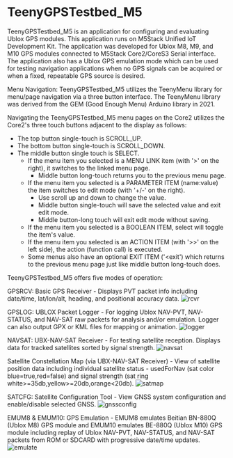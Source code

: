 # TeenyGPSTestbed_M5

TeenyGPSTestbed_M5 is an application for configuring and evaluating Ublox GPS modules.  This application runs on M5Stack Unified IoT Development Kit.
The application was developed for Ublox M8, M9, and M10 GPS modules connected to M5Stack Core2/CoreS3 Serial interface.  The application also has a Ublox GPS emulation mode which can be used for testing navigation applications when no GPS signals can be acquired or when a fixed, repeatable GPS source is desired.

Menu Navigation:
TeenyGPSTestbed_M5 utilizes the TeenyMenu library for menu/page navigation via a three button interface.
The TeenyMenu library was derived from the GEM (Good Enough Menu) Arduino library in 2021.

Navigating the TeenyGPSTestbed_M5 menu pages on the Core2 utilizes the Core2's three touch buttons adjacent to the display as follows:
- The top button single-touch is SCROLL_UP.
- The bottom button single-touch is SCROLL_DOWN.
- The middle button single touch is SELECT.
  - If the menu item you selected is a MENU LINK item (with '>' on the right), it switches to the linked menu page.
    - Middle button long-touch returns you to the previous menu page.
  - If the menu item you selected is a PARAMETER ITEM (name:value) the item switches to edit mode (with '+/-' on the right).
    - Use scroll up and down to change the value.
    - Middle button single-touch will save the selected value and exit edit mode.
    - Middle button-long touch will exit edit mode without saving.
  - If the menu item you selected is a BOOLEAN ITEM, select will toggle the item's value.
  - If the menu item you selected is an ACTION ITEM (with '>>' on the left side), the action (function call) is executed.
  - Some menus also have an optional EXIT ITEM ('<exit') which returns to the previous menu page just like middle button long-touch does.

TeenyGPSTestbed_M5 offers five modes of operation:

GPSRCV: Basic GPS Receiver - Displays PVT packet info including date/time, lat/lon/alt, heading, and positional accuracy data.
![rcvr](https://github.com/user-attachments/assets/44933f0f-ee60-4185-a83a-6f1d62cc16ba)

GPSLOG: UBLOX Packet Logger - For logging Ublox NAV-PVT, NAV-STATUS, and NAV-SAT raw packets for analysis and/or emulation. Logger can also output GPX or KML files for mapping or animation.
![logger](https://github.com/user-attachments/assets/76e60714-89a7-4215-b9e3-44fe045ecd9c)

NAVSAT: UBX-NAV-SAT Receiver - For testing satellite reception.  Displays data for tracked satellites sorted by signal strength.
![navsat](https://github.com/user-attachments/assets/81b5195e-e7c8-4fdd-8519-e363819dadc6)

Satellite Constellation Map (via UBX-NAV-SAT Receiver) - View of satellite position data including individual satellite status - usedForNav (sat color blue=true,red=false) and signal strength (sat ring white>=35db,yellow>=20db,orange<20db).
![satmap](https://github.com/user-attachments/assets/4119fc8f-0d75-4e7a-a513-4fce083ca1e6)

SATCFG: Satellite Configuration Tool - View GNSS system configuration and enable/disable selected GNSS.
![gnssconfig](https://github.com/user-attachments/assets/b6c171d3-360c-4afe-a90b-d0e92ae4508c)

EMUM8 & EMUM10: GPS Emulation - EMUM8 emulates Beitian BN-880Q (Ublox M8) GPS module and EMUM10 emulates BE-880Q (Ublox M10) GPS module including replay of Ublox NAV-PVT, NAV-STATUS, and NAV-SAT packets from ROM or SDCARD with progressive date/time updates.
![emulate](https://github.com/user-attachments/assets/886de429-d785-4dba-84fc-5d3719fe9072)
